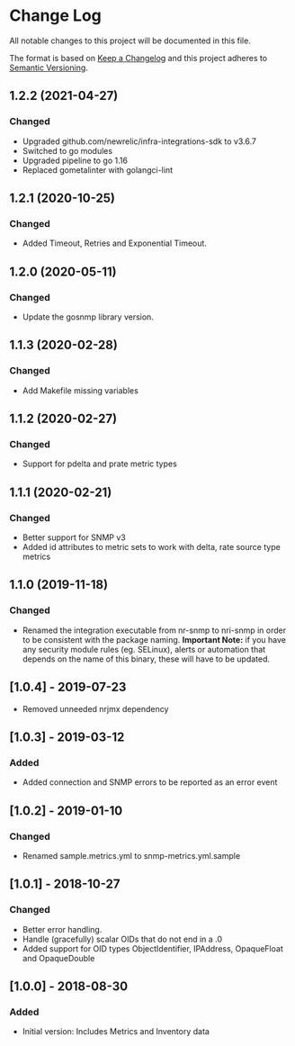 # Change Log

All notable changes to this project will be documented in this file.

The format is based on [Keep a Changelog](http://keepachangelog.com/)
and this project adheres to [Semantic Versioning](http://semver.org/).

## 1.2.2 (2021-04-27)
### Changed
- Upgraded github.com/newrelic/infra-integrations-sdk to v3.6.7
- Switched to go modules
- Upgraded pipeline to go 1.16
- Replaced gometalinter with golangci-lint

## 1.2.1 (2020-10-25)
### Changed
- Added Timeout, Retries and Exponential Timeout.

## 1.2.0 (2020-05-11)
### Changed
- Update the gosnmp library version.

## 1.1.3 (2020-02-28)
### Changed
- Add Makefile missing variables

## 1.1.2 (2020-02-27)
### Changed
- Support for pdelta and prate metric types

## 1.1.1 (2020-02-21)
### Changed
- Better support for SNMP v3
- Added id attributes to metric sets to work with delta, rate source type metrics

## 1.1.0 (2019-11-18)
### Changed
- Renamed the integration executable from nr-snmp to nri-snmp in order to be consistent with the package naming. **Important Note:** if you have any security module rules (eg. SELinux), alerts or automation that depends on the name of this binary, these will have to be updated.
## [1.0.4] - 2019-07-23
- Removed unneeded nrjmx dependency

## [1.0.3] - 2019-03-12

### Added

- Added connection and SNMP errors to be reported as an error event

## [1.0.2] - 2019-01-10

### Changed

- Renamed sample.metrics.yml to snmp-metrics.yml.sample

## [1.0.1] - 2018-10-27

### Changed

- Better error handling.
- Handle (gracefully) scalar OIDs that do not end in a .0
- Added support for OID types ObjectIdentifier, IPAddress, OpaqueFloat and OpaqueDouble

## [1.0.0] - 2018-08-30

### Added

- Initial version: Includes Metrics and Inventory data
